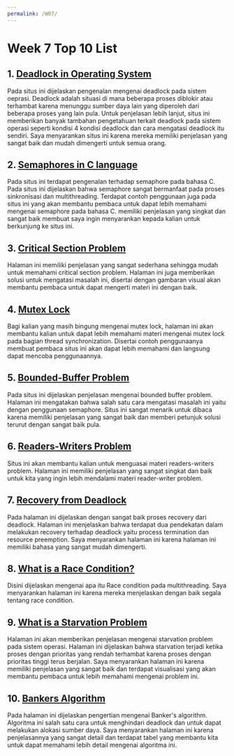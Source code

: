 ```yaml
---
permalink: /W07/
---
```


# Week 7 Top 10 List

## 1. [Deadlock in Operating System](https://www.geeksforgeeks.org/introduction-of-deadlock-in-operating-system/) <br>
Pada situs ini dijelaskan pengenalan mengenai deadlock pada sistem oeprasi. Deadlock adalah situasi di mana beberapa proses diblokir atau terhambat karena menunggu sumber daya lain yang diperoleh dari beberapa proses yang lain pula. Untuk penjelasan lebih lanjut, situs ini memberikan banyak tambahan pengetahuan terkait deadlock pada sistem operasi seperti kondisi 4 kondisi deadlock dan cara mengatasi deadlock itu sendiri. Saya menyarankan situs ini karena mereka memiliki penjelasan yang sangat baik dan mudah dimengerti untuk semua orang.
## 2. [Semaphores in C language](https://www.geeksforgeeks.org/use-posix-semaphores-c/)<br>
Pada situs ini terdapat pengenalan terhadap semaphore pada bahasa C. Pada situs ini dijelaskan bahwa semaphore sangat bermanfaat pada proses sinkronisasi dan multithreading. Terdapat contoh penggunaan juga pada situs ini yang akan membantu pembaca untuk dapat lebih memahami mengenai semaphore pada bahasa C. memiliki penjelasan yang singkat dan sangat baik membuat saya ingin menyarankan kepada kalian untuk berkunjung ke situs ini.
## 3. [Critical Section Problem](https://www.tutorialspoint.com/critical-section-problem)<br>
Halaman ini memiliki penjelasan yang sangat sederhana sehingga mudah untuk memahami critical section problem. Halaman ini juga memberikan solusi untuk mengatasi masalah ini, disertai dengan gambaran visual akan membantu pembaca untuk dapat mengerti materi ini dengan baik.
## 4. [Mutex Lock ](https://www.geeksforgeeks.org/mutex-lock-for-linux-thread-synchronization/)<br>
Bagi kalian yang masih bingung mengenai mutex lock, halaman ini akan membantu kalian untuk dapat lebih memahami materi mengenai mutex lock pada bagian thread synchronization. Disertai contoh penggunaanya membuat pembaca situs ini akan dapat lebih memahami dan langsung dapat mencoba penggunaannya.
## 5. [Bounded-Buffer Problem](https://www.studytonight.com/operating-system/bounded-buffer)<br>
Pada situs ini dijelaskan penjelasan mengenai bounded buffer problem. Halaman ini mengatakan bahwa salah satu cara mengatasi masalah ini yaitu dengan penggunaan semaphore. Situs ini sangat menarik untuk dibaca karena memiliki penjelasan yang sangat baik dan memberi petunjuk solusi terurut dengan sangat baik pula.
## 6. [Readers-Writers Problem](https://www.geeksforgeeks.org/readers-writers-problem-set-1-introduction-and-readers-preference-solution/)<br>
Situs ini akan membantu kalian untuk menguasai materi readers-writers problem. Halaman ini memiliki penjelasan yang sangat singkat dan baik untuk kita yang ingin lebih mendalami materi reader-writer problem.
## 7. [Recovery from Deadlock](https://www.geeksforgeeks.org/recovery-from-deadlock-in-operating-system/)<br>
Pada halaman ini dijelaskan dengan sangat baik proses recovery dari deadlock. Halaman ini menjelaskan bahwa terdapat dua pendekatan dalam melakukan recovery terhadap deadlock yaitu process termination dan resource preemption. Saya menyarankan halaman ini karena halaman ini memiliki bahasa yang sangat mudah dimengerti.
## 8. [What is a Race Condition?](https://www.baeldung.com/cs/race-conditions)<br>
Disini dijelaskan mengenai apa itu Race condition pada multithreading. Saya menyarankan halaman ini karena mereka menjelaskan dengan baik segala tentang race condition.
## 9. [What is a Starvation Problem](https://www.educative.io/edpresso/what-is-a-starvation-problem-in-an-operating-system)<br>
Halaman ini akan memberikan penjelasan mengenai starvation problem pada sistem operasi. Halaman ini dijelaskan bahwa starvation terjadi ketika proses dengan prioritas yang rendah terhambat karena proses dengan prioritas tinggi terus berjalan. Saya menyarankan halaman ini karena memiliki penjelasan yang sangat baik dan terdapat visualisasi yang akan membantu pembaca untuk lebih memahami mengenai problem ini.
## 10. [Bankers Algorithm](https://www.geeksforgeeks.org/bankers-algorithm-in-operating-system-2/)<br>
Pada halaman ini dijelaskan pengertian mengenai Banker's algorithm. Algoritma ini salah satu cara untuk menghindari deadlock dan untuk dapat melakukan alokasi sumber daya. Saya menyarankan halaman ini karena penjelasannya yang sangat detail dan terdapat tabel yang membantu kita untuk dapat memahami lebih detail mengenai algoritma ini.

